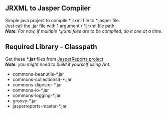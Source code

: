 ## JRXML to Jasper Compiler
Simple java project to compile \*.jrxml file to \*.jasper file.  
Just call the .jar file with 1 argument / \*.jrxml file path.  
_**Note**: For now, if multiple \*.jrxml files are to be compiled, do it one at a time._  

## Required Library - Classpath
Get these **\*.jar** files from [JasperReports project](https://github.com/TIBCOSoftware/jasperreports)  
_**Note**: you might need to build it yourself using Ant._  
- commons-beanutils-\*.jar
- commons-collections4-\*.jar
- commons-digester-\*.jar
- commons-io-\*.jar
- commons-logging-\*.jar
- groovy-\*.jar
- jasperreports-master-\*.jar